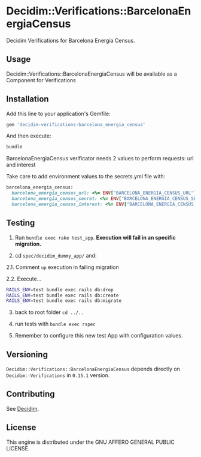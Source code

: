 # Decidim::Verifications::BarcelonaEnergiaCensus

Decidim Verifications for Barcelona Energia Census.

## Usage

Decidim::Verifications::BarcelonaEnergiaCensus will be available as a Component for Verifications

## Installation

Add this line to your application's Gemfile:

```ruby
gem 'decidim-verifications-barcelona_energia_census'
```

And then execute:

```bash
bundle
```

BarcelonaEnergiaCensus verificator needs 2 values to perform requests: url and interest

Take care to add environment values to the secrets.yml file with:

```ruby
barcelona_energia_census:
  barcelona_energia_census_url: <%= ENV["BARCELONA_ENERGIA_CENSUS_URL"] %>
  barcelona_energia_census_secret: <%= ENV["BARCELONA_ENERGIA_CENSUS_SECRET"] %>
  barcelona_energia_census_interest: <%= ENV["BARCELONA_ENERGIA_CENSUS_INTEREST"] %>
```
## Testing

1. Run `bundle exec rake test_app`. **Execution will fail in an specific migration.**

2. cd `spec/decidim_dummy_app/` and:

  2.1. Comment `up` execution in failing migration

  2.2. Execute...
  ```bash
  RAILS_ENV=test bundle exec rails db:drop
  RAILS_ENV=test bundle exec rails db:create
  RAILS_ENV=test bundle exec rails db:migrate
  ```
3. back to root folder `cd ../..`

4. run tests with `bundle exec rspec`

5. Remember to configure this new test App with configuration values.

## Versioning

`Decidim::Verifications::BarcelonaEnergiaCensus` depends directly on `Decidim::Verifications` in `0.15.1` version.

## Contributing

See [Decidim](https://github.com/decidim/decidim).

## License

This engine is distributed under the GNU AFFERO GENERAL PUBLIC LICENSE.
